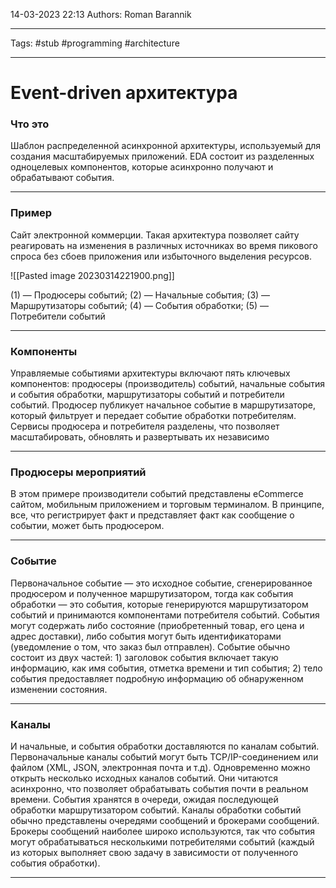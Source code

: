 14-03-2023
22:13
Authors: Roman Barannik 
***
Tags: #stub #programming #architecture
***
# Event-driven архитектура

### Что это

Шаблон распределенной асинхронной архитектуры, используемый для создания масштабируемых приложений. EDA состоит из разделенных одноцелевых компонентов, которые асинхронно получают и обрабатывают события.

---

### Пример

Сайт электронной коммерции. Такая архитектура позволяет сайту реагировать на изменения в различных источниках во время пикового спроса без сбоев приложения или избыточного выделения ресурсов.

![[Pasted image 20230314221900.png]]

(1) — Продюсеры событий; (2) — Начальные события; (3) — Маршрутизаторы событий; (4) — События обработки; (5) — Потребители событий

---
### Компоненты

Управляемые событиями архитектуры включают пять ключевых компонентов: продюсеры (производитель) событий, начальные события и события обработки, маршрутизаторы событий и потребители событий. Продюсер публикует начальное событие в маршрутизаторе, который фильтрует и передает событие обработки потребителям. Сервисы продюсера и потребителя разделены, что позволяет масштабировать, обновлять и развертывать их независимо

---

### Продюсеры мероприятий

В этом примере производители событий представлены eCommerce сайтом, мобильным приложением и торговым терминалом. В принципе, все, что регистрирует факт и представляет факт как сообщение о событии, может быть продюсером.

---

### Событие

Первоначальное событие — это исходное событие, сгенерированное продюсером и полученное маршрутизатором, тогда как события обработки — это события, которые генерируются маршрутизатором событий и принимаются компонентами потребителя событий.
События могут содержать либо состояние (приобретенный товар, его цена и адрес доставки), либо события могут быть идентификаторами (уведомление о том, что заказ был отправлен).
Событие обычно состоит из двух частей: 1) заголовок события включает такую ​​информацию, как имя события, отметка времени и тип события; 2) тело события предоставляет подробную информацию об обнаруженном изменении состояния.

----

### Каналы

И начальные, и события обработки доставляются по каналам событий.
Первоначальные каналы событий могут быть TCP/IP-соединением или файлом (XML, JSON, электронная почта и т.д). Одновременно можно открыть несколько исходных каналов событий. Они читаются асинхронно, что позволяет обрабатывать события почти в реальном времени. События хранятся в очереди, ожидая последующей обработки маршрутизатором событий.
Каналы обработки событий обычно представлены очередями сообщений и брокерами сообщений. Брокеры сообщений наиболее широко используются, так что события могут обрабатываться несколькими потребителями событий (каждый из которых выполняет свою задачу в зависимости от полученного события обработки).

---




